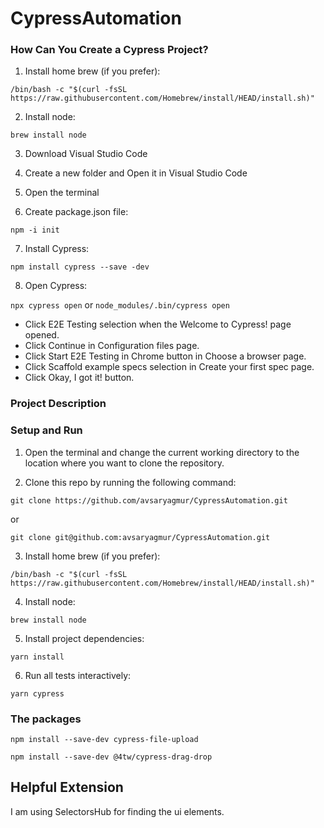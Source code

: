 # CypressAutomation

### How Can You Create a Cypress Project?

1. Install home brew (if you prefer):

` /bin/bash -c "$(curl -fsSL https://raw.githubusercontent.com/Homebrew/install/HEAD/install.sh)" `

2. Install node:

` brew install node `

3. Download Visual Studio Code

4. Create a new folder and Open it in Visual Studio Code

5. Open the terminal

6. Create package.json file:

`npm -i init`

7. Install Cypress:

`npm install cypress --save -dev`

8. Open Cypress:

`npx cypress open` or `node_modules/.bin/cypress open`

- Click E2E Testing selection when the Welcome to Cypress! page opened. 
- Click Continue in Configuration files page.
- Click Start E2E Testing in Chrome button in Choose a browser page.
- Click Scaffold example specs selection in Create your first spec page.
- Click Okay, I got it! button.





### Project Description 

### Setup and Run

1. Open the terminal and change the current working directory to the location where you want to clone the repository.

2. Clone this repo by running the following command:

`git clone https://github.com/avsaryagmur/CypressAutomation.git`

or

`git clone git@github.com:avsaryagmur/CypressAutomation.git`

3. Install home brew (if you prefer):

` /bin/bash -c "$(curl -fsSL https://raw.githubusercontent.com/Homebrew/install/HEAD/install.sh)" `

4. Install node:

` brew install node `

5. Install project dependencies:

`yarn install`

6. Run all tests interactively:

`yarn cypress`


### The packages
`npm install --save-dev cypress-file-upload`

`npm install --save-dev @4tw/cypress-drag-drop`


## Helpful Extension
I am using SelectorsHub for finding the ui elements.
